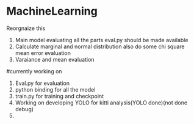 # MachineLearning

Reorgnaize this 
1. Main model evaluating all the parts eval.py should be made available
2. Calculate marginal and normal distribution also do some chi square mean error evaluation
3. Varaiance and mean evaluation


#currently working on
1. Eval.py for evaluation
2. python binding for all the model
3. train.py for training and checkpoint 
4. Working on developing YOLO for kitti analysis(YOLO done)(not done debug)
5. 
